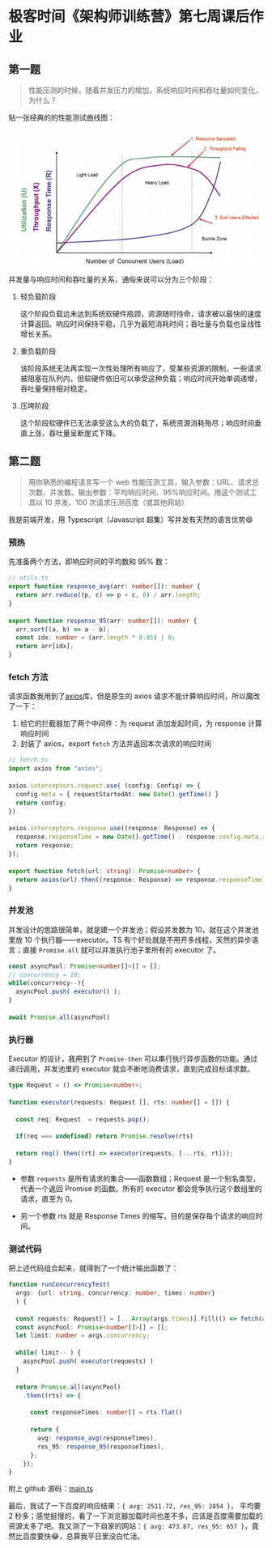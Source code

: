 # 极客时间《架构师训练营》第七周课后作业

## 第一题

> 性能压测的时候，随着并发压力的增加，系统响应时间和吞吐量如何变化，为什么？

贴一张经典的的性能测试曲线图：

![性能测试曲线][1]

并发量与响应时间和吞吐量的关系，通俗来说可以分为三个阶段：

1. 轻负载阶段

    这个阶段负载远未达到系统软硬件瓶颈，资源随时待命，请求被以最快的速度计算返回。响应时间保持平稳，几乎为最短消耗时间；吞吐量与负载也呈线性增长关系。

2. 重负载阶段

    该阶段系统无法再实现一次性处理所有响应了，受某些资源的限制，一些请求被阻塞在队列内，但软硬件依旧可以承受这种负载；响应时间开始单调递增，吞吐量保持相对稳定。

3. 压垮阶段

    这个阶段软硬件已无法承受这么大的负载了，系统资源消耗殆尽；响应时间垂直上涨，吞吐量呈断崖式下降。

## 第二题

> 用你熟悉的编程语言写一个 web 性能压测工具，输入参数：URL、请求总次数、并发数。输出参数：平均响应时间、95%响应时间。用这个测试工具以 10 并发、100 次请求压测百度（或其他网站）

我是前端开发，用 Typescript（Javascript 超集）写并发有天然的语言优势😄

### 预热

先准备两个方法，即响应时间的平均数和 95% 数：

```typescript
// utils.ts
export function response_avg(arr: number[]): number {
  return arr.reduce((p, c) => p + c, 0) / arr.length;
}

export function response_95(arr: number[]): number {
  arr.sort((a, b) => a - b);
  const idx: number = (arr.length * 0.95) | 0;
  return arr[idx];
}
```

### fetch 方法

请求函数我用到了[axios][2]库，但是原生的 axios 请求不能计算响应时间，所以魔改了一下：

1. 给它的拦截器加了两个中间件：为 request 添加发起时间，为 response 计算响应时间
2. 封装了 axios，export `fetch` 方法并返回本次请求的响应时间

```typescript
// fetch.ts
import axios from "axios";

axios.interceptors.request.use( (config: Config) => {
  config.meta = { requestStartedAt: new Date().getTime() }
  return config;
})

axios.interceptors.response.use((response: Response) => {
  response.responseTime = new Date().getTime() - response.config.meta.requestStartedAt;
  return response;
});

export function fetch(url: string): Promise<number> {
  return axios(url).then((response: Response) => response.responseTime);
}
```

### 并发池

并发设计的思路很简单，就是建一个并发池；假设并发数为 10，就在这个并发池里放 10 个执行器——executor。TS 有个好处就是不用开多线程，天然的异步语言；直接 `Promise.all` 就可以并发执行池子里所有的 executor 了。

```typescript
const asyncPool: Promise<number[]>[] = [];
// concurrency = 10;
while(concurrency--){
  asyncPool.push( executor() );
}

await Promise.all(asyncPool)
```

### 执行器

Executor 的设计，我用到了 `Promise-then` 可以串行执行异步函数的功能。通过递归调用，并发池里的 executor 就会不断地消费请求，直到完成目标请求数。

```typescript
type Request = () => Promise<number>;

function executor(requests: Request [], rts: number[] = []) {

  const req: Request  = requests.pop();

  if(req === undefined) return Promise.resolve(rts)

  return req().then((rt) => executor(requests, [...rts, rt]));
}
```

* 参数 `requests` 是所有请求的集合——函数数组；Request 是一个别名类型，代表一个返回 Promise 的函数。所有的 executor 都会竞争执行这个数组里的请求，直至为 0。

* 另一个参数 rts 就是 Response Times 的缩写，目的是保存每个请求的响应时间。

### 测试代码

把上述代码组合起来，就得到了一个统计输出函数了：

```typescript
function runConcurrencyTest(
  args: {url: string, concurrency: number, times: number}
  ) {

  const requests: Request[] = [...Array(args.times)].fill(() => fetch(args.url));
  const asyncPool: Promise<number[]>[] = [];
  let limit: number = args.concurrency;

  while( limit-- ) {
    asyncPool.push( executor(requests) )
  }

  return Promise.all(asyncPool)
    .then((rts) => {

      const responseTimes: number[] = rts.flat()

      return {
        avg: response_avg(responseTimes),
        res_95: response_95(responseTimes),
      };
    });
}
```

附上 github 源码：[main.ts][3]

最后，我试了一下百度的响应结果：`{ avg: 2511.72, res_95: 2854 }`， 平均要 2 秒多；感觉挺慢的，看了一下浏览器加载时间也差不多，应该是百度需要加载的资源太多了吧。我又测了一下自家的网站：`{ avg: 473.87, res_95: 657 }`，竟然比百度要快😂，总算我平日里没白忙活。

[1]: ./img/concurrent.png
[2]: https://github.com/axios/axios
[3]: https://github.com/an-Onion/architect-camp/blob/master/chapter%206/src/main.ts
